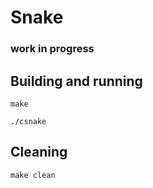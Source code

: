 # Snake

### work in progress


## Building and running

```
make

./csnake
```

## Cleaning

```
make clean
```

